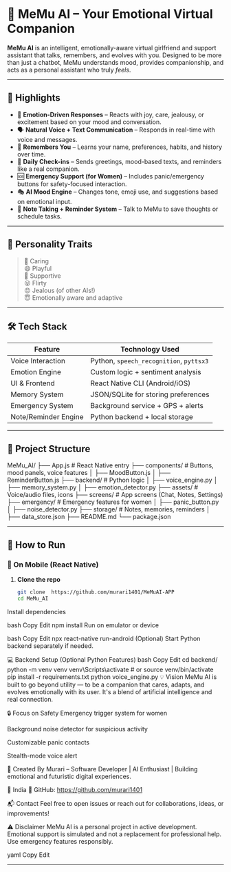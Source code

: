 # 💖 MeMu AI – Your Emotional Virtual Companion

**MeMu AI** is an intelligent, emotionally-aware virtual girlfriend and support assistant that talks, remembers, and evolves with you. Designed to be more than just a chatbot, MeMu understands mood, provides companionship, and acts as a personal assistant who truly *feels*.

---

## 🌟 Highlights

- 🧠 **Emotion-Driven Responses** – Reacts with joy, care, jealousy, or excitement based on your mood and conversation.
- 🗣️ **Natural Voice + Text Communication** – Responds in real-time with voice and messages.
- 📅 **Remembers You** – Learns your name, preferences, habits, and history over time.
- 💬 **Daily Check-ins** – Sends greetings, mood-based texts, and reminders like a real companion.
- 🆘 **Emergency Support (for Women)** – Includes panic/emergency buttons for safety-focused interaction.
- 🎭 **AI Mood Engine** – Changes tone, emoji use, and suggestions based on emotional input.
- 📓 **Note Taking + Reminder System** – Talk to MeMu to save thoughts or schedule tasks.

---

## 🧠 Personality Traits

> 💖 Caring  
> 😄 Playful  
> 🤗 Supportive  
> 😜 Flirty  
> 😠 Jealous (of other AIs!)  
> 😇 Emotionally aware and adaptive

---

## 🛠️ Tech Stack

| Feature                | Technology Used                        |
|------------------------|----------------------------------------|
| Voice Interaction      | Python, `speech_recognition`, `pyttsx3` |
| Emotion Engine         | Custom logic + sentiment analysis      |
| UI & Frontend          | React Native CLI (Android/iOS)         |
| Memory System          | JSON/SQLite for storing preferences    |
| Emergency System       | Background service + GPS + alerts      |
| Note/Reminder Engine   | Python backend + local storage         |

---

## 📁 Project Structure

MeMu_AI/
├── App.js # React Native entry
├── components/ # Buttons, mood panels, voice features
│ ├── MoodButton.js
│ ├── ReminderButton.js
├── backend/ # Python logic
│ ├── voice_engine.py
│ ├── memory_system.py
│ ├── emotion_detector.py
├── assets/ # Voice/audio files, icons
├── screens/ # App screens (Chat, Notes, Settings)
├── emergency/ # Emergency features for women
│ ├── panic_button.py
│ ├── noise_detector.py
├── storage/ # Notes, memories, reminders
│ ├── data_store.json
├── README.md
└── package.json



---

## 🚀 How to Run

### 📱 On Mobile (React Native)

1. **Clone the repo**  
   ```bash
   git clone  https://github.com/murari1401/MeMuAI-APP
   cd MeMu_AI
Install dependencies

bash
Copy
Edit
npm install
Run on emulator or device

bash
Copy
Edit
npx react-native run-android
(Optional) Start Python backend separately if needed.

💻 Backend Setup (Optional Python Features)
bash
Copy
Edit
cd backend/
python -m venv venv
venv\Scripts\activate  # or source venv/bin/activate
pip install -r requirements.txt
python voice_engine.py
💡 Vision
MeMu AI is built to go beyond utility — to be a companion that cares, adapts, and evolves emotionally with its user. It's a blend of artificial intelligence and real connection.

🔒 Focus on Safety
Emergency trigger system for women

Background noise detector for suspicious activity

Customizable panic contacts

Stealth-mode voice alert

👤 Created By
Murari – Software Developer | AI Enthusiast | Building emotional and futuristic digital experiences.

📍 India
🔗 GitHub:  https://github.com/murari1401

📬 Contact
Feel free to open issues or reach out for collaborations, ideas, or improvements!

⚠️ Disclaimer
MeMu AI is a personal project in active development. Emotional support is simulated and not a replacement for professional help. Use emergency features responsibly.

yaml
Copy
Edit

---
